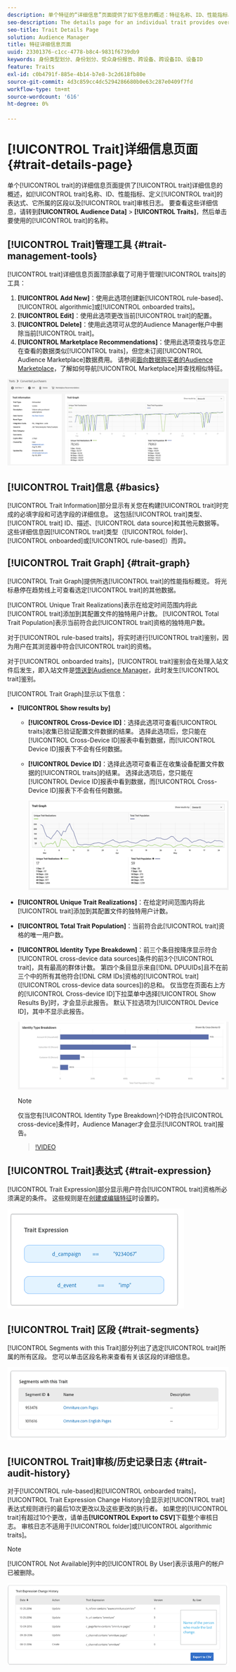 ```yaml
---
description: 单个特征的“详细信息”页面提供了如下信息的概述：特征名称、ID、性能指标、定义特征的表达式、特征所属的区段以及特征审核日志。 要查看这些详细信息，请转到受众数据>特征，然后单击要处理的特征名称。
seo-description: The details page for an individual trait provides overview of information like the trait name, ID, performance metrics, expressions that define the trait, segments it belongs to, and the trait audit log. To vew these details, go to Audience Data > Traits and click the name of the trait you want to work with.
seo-title: Trait Details Page
solution: Audience Manager
title: 特征详细信息页面
uuid: 23301376-c1cc-4778-b8c4-9831f6739db9
keywords: 身份类型划分、身份划分、受众身份报告、跨设备、跨设备ID、设备ID
feature: Traits
exl-id: c0b4791f-885e-4b14-b7e8-3c2d618fb80e
source-git-commit: 4d3c859cc4dc5294286680b0e63c287e0409f7fd
workflow-type: tm+mt
source-wordcount: '616'
ht-degree: 0%

---
```


# [!UICONTROL Trait]详细信息页面 {#trait-details-page}

单个[!UICONTROL trait]的详细信息页面提供了[!UICONTROL trait]详细信息的概述，如[!UICONTROL trait]名称、ID、性能指标、定义[!UICONTROL trait]的表达式、它所属的区段以及[!UICONTROL trait]审核日志。 要查看这些详细信息，请转到&#x200B;**[!UICONTROL Audience Data]** > **[!UICONTROL Traits]**，然后单击要使用的[!UICONTROL trait]的名称。

## [!UICONTROL Trait]管理工具 {#trait-management-tools}

[!UICONTROL trait]详细信息页面顶部承载了可用于管理[!UICONTROL traits]的工具：

1. **[!UICONTROL Add New]**：使用此选项创建新[!UICONTROL rule-based]、[!UICONTROL algorithmic]或[!UICONTROL onboarded traits]。
2. **[!UICONTROL Edit]**：使用此选项更改当前[!UICONTROL trait]的配置。
3. **[!UICONTROL Delete]**：使用此选项可从您的Audience Manager帐户中删除当前[!UICONTROL trait]。
4. **[!UICONTROL Marketplace Recommendations]**：使用此选项查找与您正在查看的数据类似[!UICONTROL traits]，但您未订阅[!UICONTROL Audience Marketplace]数据费用。 请参阅[面向数据购买者的Audience Marketplace](../audience-marketplace/marketplace-data-buyers/marketplace-data-buyers.md)，了解如何导航[!UICONTROL Marketplace]并查找相似特征。

![基本特征信息](assets/basic-trait-information.png)

## [!UICONTROL Trait]信息 {#basics}

[!UICONTROL Trait Information]部分显示有关您在构建[!UICONTROL trait]时完成的必填字段和可选字段的详细信息。 这包括[!UICONTROL trait]类型、[!UICONTROL trait] ID、描述、[!UICONTROL data source]和其他元数据等。 这些详细信息因[!UICONTROL trait]类型（[!UICONTROL folder]、[!UICONTROL onboarded]或[!UICONTROL rule-based]）而异。

## [!UICONTROL Trait Graph] {#trait-graph}

[!UICONTROL Trait Graph]提供所选[!UICONTROL trait]的性能指标概览。 将光标悬停在趋势线上可查看选定[!UICONTROL trait]的其他数据。

[!UICONTROL Unique Trait Realizations]表示在给定时间范围内将此[!UICONTROL trait]添加到其配置文件的独特用户计数。 [!UICONTROL Total Trait Population]表示当前符合此[!UICONTROL trait]资格的独特用户数。

对于[!UICONTROL rule-based traits]，将实时进行[!UICONTROL trait]鉴别，因为用户在其浏览器中符合[!UICONTROL trait]的资格。

对于[!UICONTROL onboarded traits]，[!UICONTROL trait]鉴别会在处理入站文件后发生，即入站文件是[馈送到Audience Manager](../../faq/faq-inbound-data-ingestion.md)，此时发生[!UICONTROL trait]鉴别。

[!UICONTROL Trait Graph]显示以下信息：

* **[!UICONTROL Show results by]**
   * **[!UICONTROL Cross-Device ID]**：选择此选项可查看[!UICONTROL traits]收集已验证配置文件数据的结果。 选择此选项后，您只能在[!UICONTROL Cross-Device ID]报表中看到数据，而[!UICONTROL Device ID]报表下不会有任何数据。
   * **[!UICONTROL Device ID]**：选择此选项可查看正在收集设备配置文件数据的[!UICONTROL traits]的结果。 选择此选项后，您只能在[!UICONTROL Device ID]报表中看到数据，而[!UICONTROL Cross-Device ID]报表下不会有任何数据。

     ![特征图](assets/trait-summary.gif)

* **[!UICONTROL Unique Trait Realizations]**：在给定时间范围内将此[!UICONTROL trait]添加到其配置文件的独特用户计数。
* **[!UICONTROL Total Trait Population]**：当前符合此[!UICONTROL trait]资格的唯一用户数。

* **[!UICONTROL Identity Type Breakdown]**：前三个条目按降序显示符合[!UICONTROL cross-device data sources]条件的前3个[!UICONTROL trait]，具有最高的群体计数。 第四个条目显示来自[!DNL DPUUIDs]且不在前三个中的所有其他符合[!DNL CRM IDs]资格的[!UICONTROL trait] ([!UICONTROL cross-device data sources])的总和。 仅当您在页面右上方的[!UICONTROL Cross-device ID]下拉菜单中选择[!UICONTROL Show Results By]时，才会显示此报告。 默认下拉选项为[!UICONTROL Device ID]，其中不显示此报告。

  ![特征图](assets/trait-identity.png)

  >[!NOTE]
  >
  >仅当您有[!UICONTROL Identity Type Breakdown]个ID符合[!UICONTROL cross-device]条件时，Audience Manager才会显示[!UICONTROL trait]报告。

  >[!VIDEO](https://video.tv.adobe.com/v/32078?captions=chi_hans)

## [!UICONTROL Trait]表达式 {#trait-expression}

[!UICONTROL Trait Expression]部分显示用户符合[!UICONTROL trait]资格所必须满足的条件。 这些规则是在[创建或编辑特征](../../features/traits/about-trait-builder.md)时设置的。

![](assets/traitExpression.png)

## [!UICONTROL Trait] 区段 {#trait-segments}

[!UICONTROL Segments with this Trait]部分列出了选定[!UICONTROL trait]所属的所有区段。 您可以单击区段名称来查看有关该区段的详细信息。

![](assets/traitSegments.png)

## [!UICONTROL Trait]审核/历史记录日志 {#trait-audit-history}

对于[!UICONTROL rule-based]和[!UICONTROL onboarded traits]，[!UICONTROL Trait Expression Change History]会显示对[!UICONTROL trait]表达式规则进行的最后10次更改以及这些更改的执行者。 如果您的[!UICONTROL trait]有超过10个更改，请单击&#x200B;**[!UICONTROL Export to CSV]**&#x200B;下载整个审核日志。 审核日志不适用于[!UICONTROL folder]或[!UICONTROL algorithmic traits]。

>[!NOTE]
>
>[!UICONTROL Not Available]列中的[!UICONTROL By User]表示该用户的帐户已被删除。

![](assets/traitHistory.png)
